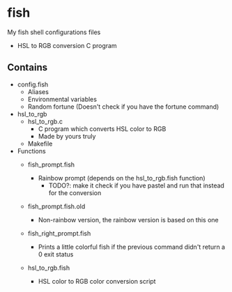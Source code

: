 # fish
My fish shell configurations files
  + HSL to RGB conversion C program

## Contains
- config.fish
  - Aliases
  - Environmental variables
  - Random fortune (Doesn't check if you have the fortune command)
- hsl_to_rgb
  - hsl_to_rgb.c
    - C program which converts HSL color to RGB
    - Made by yours truly
  - Makefile
- Functions
  - fish_prompt.fish
    - Rainbow prompt (depends on the hsl_to_rgb.fish function)
      - TODO?: make it check if you have pastel and run that instead for the conversion
    
  - fish_prompt.fish.old
    - Non-rainbow version, the rainbow version is based on this one

  - fish_right_prompt.fish
    - Prints a little colorful fish if the previous command didn't return a 0 exit status

  - hsl_to_rgb.fish
    - HSL color to RGB color conversion script
